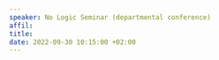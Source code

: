 ```yaml
---
speaker: No Logic Seminar (departmental conference)
affil: 
title: 
date: 2022-09-30 10:15:00 +02:00
---
```

